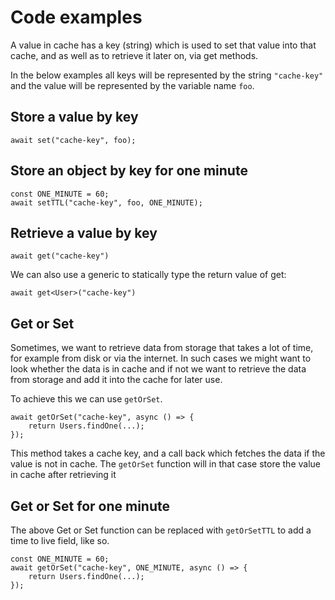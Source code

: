 # Code examples

A value in cache has a key (string) which is used to set that value into that cache, and as well as to retrieve it later on, via get methods.

In the below examples all keys will be represented by the string `"cache-key"` and the value will be represented by the variable name `foo`.

## Store a value by key

```
await set("cache-key", foo);
```

## Store an object by key for one minute

```
const ONE_MINUTE = 60;
await setTTL("cache-key", foo, ONE_MINUTE);
```

## Retrieve a value by key

```
await get("cache-key")
```

We can also use a generic to statically type the return value of get:

```
await get<User>("cache-key")
```

## Get or Set

Sometimes, we want to retrieve data from storage that takes a lot of time, for example from disk or via the internet. In such cases we might want to look whether the data is in cache and if not we want to retrieve the data from storage and add it into the cache for later use.

To achieve this we can use `getOrSet`.

```
await getOrSet("cache-key", async () => {
    return Users.findOne(...);
});

```

This method takes a cache key, and a call back which fetches the data if the value is not in cache. The `getOrSet` function will in that case store the value in cache after retrieving it

## Get or Set for one minute

The above Get or Set function can be replaced with `getOrSetTTL` to add a time to live field, like so.

```
const ONE_MINUTE = 60;
await getOrSet("cache-key", ONE_MINUTE, async () => {
    return Users.findOne(...);
});
```
